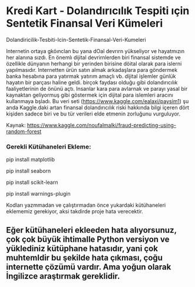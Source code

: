 # Kredi Kart - Dolandırıcılık Tespiti ıçin Sentetik Finansal Veri Kümeleri
Dolandiricilik-Tesbiti-Icin-Sentetik-Finansal-Veri-Kumeleri 

Internetin ortaya gköınclan bu yana dOal devrırn yükseliyor ve hayatmızın her alanına sızdı. En önemlı dijital devrirnlerden biri finansal sistemde ve özellikle dünyanın herhangi bir yerinden birisine döital olarak para islerni yapılmasıdır. Internetten ürün satın almak arkadaşlara para göndermek banka hesabına para yatırmak yatırım amaçlı vb. dijital işlemler günlük hayatın bir parçası haline geldi. birçok faydası olduğu gibi dolandırıcılık faaliyetlerinin de önünü açtı. Insanlar kara para avlarnak ve parayı yasal bir kaynaktan geliyormuş gibi göstermek için dijital para islemleri aracını kullanmaya bşladı. Bu veri seti (https://www.kaggle.com/ealaxi/paysim1) şu anda Kaggle.daki artan finansal dolandırıcılık riski hakkında bilgi içeren dört kişiden sadece biri ve bu tür verileri elde etmenin zorluğunu vurguluyor. 

Kaynak: https://www.kaggle.com/noufalmalki/fraud-predicting-using-random-forest 

### Gerekli Kütühaneleri Ekleme:

pip install matplotlib

pip install seaborn

pip install scikit-learn

pip install warnings-plugin

Kodları yazmmadan ve çalıştırmadan önce yukardaki kütühaneleri eklememiz gerekiyor, aksi takdirde proje hata verecektir.
## Eğer kütühaneleri ekleeden hata alıyorsunuz, çok çok büyük ihtimalle Python versiyon ve yüklediniz kütüphane hatasıdır, yani çok muhtemldir bu şekilde hata çıkması, çoğu internette çözümü vardır. Ama yoğun olarak İngilizce araştırmak gereklidir.
